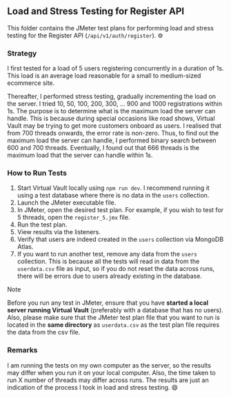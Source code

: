 ## Load and Stress Testing for Register API

This folder contains the JMeter test plans for performing load and stress testing for the Register API (`/api/v1/auth/register`). ⚙️

### Strategy
I first tested for a load of 5 users registering concurrently in a duration of 1s. This load is an average load reasonable for a
small to medium-sized ecommerce site.

Thereafter, I performed stress testing, gradually incrementing the load on the server. I tried 10, 50, 100, 200, 300, ... 900 and 1000 registrations
within 1s. The purpose is to determine what is the maximum load the server can handle. This is because during special occasions like road shows, Virtual Vault
may be trying to get more customers onboard as users. I realised that from 700 threads onwards, the error rate is non-zero. Thus, to find out the maximum
load the server can handle, I performed binary search between 600 and 700 threads. Eventually, I found out that 666 threads is the maximum load that the server
can handle within 1s.


### How to Run Tests
1. Start Virtual Vault locally using `npm run dev`. I recommend running it using a test database where there is no data in the `users` collection.
1. Launch the JMeter executable file.
2. In JMeter, open the desired test plan. For example, if you wish to test for 5 threads, open the `register_5.jmx` file.
3. Run the test plan.
4. View results via the listeners.
5. Verify that users are indeed created in the `users` collection via MongoDB Atlas.
6. If you want to run another test, remove any data from the `users` collection. This is because all the tests will read in data from the `userdata.csv` file as input, so if you do not reset the data across runs, there will be errors due to users already existing in the database.

> [!NOTE]
> Before you run any test in JMeter, ensure that you have **started a local server running Virtual Vault** (preferably with a database that has no users). Also, please make sure that the JMeter test plan file that you want to run is located in the **same directory** as `userdata.csv` as the test plan file requires the data from the csv file.


### Remarks
I am running the tests on my own computer as the server, so the results may differ when you run it on your local computer. Also, the time taken to
run X number of threads may differ across runs. The results are just an indication of the process I took in load and stress testing. 😄